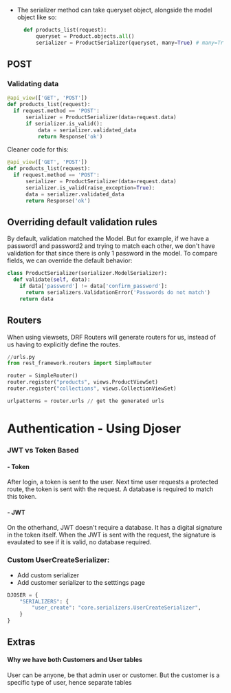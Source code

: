- The serializer method can take queryset object, alongside the model object like so:
  ```py
    def products_list(request):
        queryset = Product.objects.all()
        serializer = ProductSerializer(queryset, many=True) # many=True, since we are getting multiple objects
  ```

## POST 
### Validating data
```py
@api_view(['GET', 'POST'])
def products_list(request):
  if request.method == 'POST':
      serializer = ProductSerializer(data=request.data)
      if serializer.is_valid():
          data = serializer.validated_data
          return Response('ok')
```

Cleaner code for this:
```py
@api_view(['GET', 'POST'])
def products_list(request):
  if request.method == 'POST':
      serializer = ProductSerializer(data=request.data)
      serializer.is_valid(raise_exception=True):
      data = serializer.validated_data
      return Response('ok')
```

## Overriding default validation rules
By default, validation matched the Model. But for example, if we have a password1 and password2 and trying to match each other,
we don't have validation for that since there is only 1 password in the model. To compare fields, we  can override the default 
behavior:

```py
class ProductSerializer(serializer.ModelSerializer):
  def validate(self, data):
    if data['password'] != data['confirm_password']:
      return serializers.ValidationError('Passwords do not match')
    return data
```

## Routers
When using viewsets, DRF Routers will generate routers for us, instead of us having to explicitly define the routes.
```py
//urls.py
from rest_framework.routers import SimpleRouter

router = SimpleRouter()
router.register("products", views.ProductViewSet)
router.register("collections", views.CollectionViewSet)

urlpatterns = router.urls // get the generated urls
```

# Authentication - Using Djoser
### JWT vs Token Based

#### - Token
After login, a token is sent to the user. Next time user requests a protected route, the token is sent with the request. A database is required to match this token.

#### - JWT
On the otherhand, JWT doesn't require a database. It has a digital signature in the token itself. When the JWT is sent with the request, the signature is evaulated to see if it is valid, no database required.

### Custom UserCreateSerializer:
- Add custom serializer
- Add customer serializer to the setttings page

```py
DJOSER = {
    "SERIALIZERS": {
        "user_create": "core.serializers.UserCreateSerializer",
    }
}
```

## Extras
#### Why we have both Customers and User tables
User can be anyone, be that admin user or customer. But the customer is a specific type of user, hence separate tables